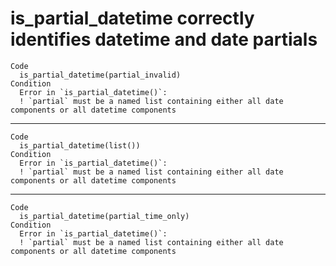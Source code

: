 # is_partial_datetime correctly identifies datetime and date partials

    Code
      is_partial_datetime(partial_invalid)
    Condition
      Error in `is_partial_datetime()`:
      ! `partial` must be a named list containing either all date components or all datetime components

---

    Code
      is_partial_datetime(list())
    Condition
      Error in `is_partial_datetime()`:
      ! `partial` must be a named list containing either all date components or all datetime components

---

    Code
      is_partial_datetime(partial_time_only)
    Condition
      Error in `is_partial_datetime()`:
      ! `partial` must be a named list containing either all date components or all datetime components


